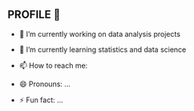 ## PROFILE 👋




- 🔭 I’m currently working on data analysis projects
- 🌱 I’m currently learning statistics and data science

- 📫 How to reach me: 
- 😄 Pronouns: ...
- ⚡ Fun fact: ...

